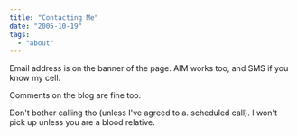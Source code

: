 ```yaml
---
title: "Contacting Me"
date: "2005-10-19"
tags: 
  - "about"
---
```


Email address is on the banner of the page. AIM works too, and SMS if you know my cell.

Comments on the blog are fine too.

Don't bother calling tho (unless I've agreed to a. scheduled call). I won't pick up unless you are a blood relative.
